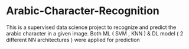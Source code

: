 # Arabic-Character-Recognition


This is a supervised data science project to recognize and predict the arabic character in a given image. Both ML ( SVM , KNN ) & DL model ( 2 different NN architectures ) were applied for prediction
